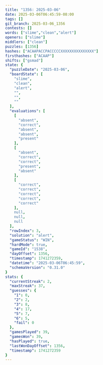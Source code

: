 ```yaml
---
title: "1356: 2025-03-06"
date: 2025-03-06T06:45:59-08:00
tags: []
git_branch: 2025-03-06_1356
contests: []
words: ["slime","clean","alert"]
openers: ["slime"]
middlers: ["clean"]
puzzles: [1356]
hashes: ["ACAAPACCPACCCCCXXXXXXXXXXXXXXX"]
firsthashes: ["ACAAP"]
shifts: ["gsmad"]
state: {
  "puzzleDate": "2025-03-06",
  "boardState": [
    "slime",
    "clean",
    "alert",
    "",
    "",
    ""
  ],
  "evaluations": [
    [
      "absent",
      "correct",
      "absent",
      "absent",
      "present"
    ],
    [
      "absent",
      "correct",
      "correct",
      "present",
      "absent"
    ],
    [
      "correct",
      "correct",
      "correct",
      "correct",
      "correct"
    ],
    null,
    null,
    null
  ],
  "rowIndex": 3,
  "solution": "alert",
  "gameStatus": "WIN",
  "hardMode": true,
  "gameId": "1538",
  "dayOffset": 1356,
  "timestamp": 1741272359,
  "datetime": "2025-03-06T06:45:59",
  "schemaVersion": "0.31.0"
}
stats: {
  "currentStreak": 2,
  "maxStreak": 37,
  "guesses": {
    "1": 0,
    "2": 2,
    "3": 8,
    "4": 17,
    "5": 7,
    "6": 5,
    "fail": 0
  },
  "gamesPlayed": 39,
  "gamesWon": 39,
  "hasPlayed": true,
  "lastWonDayOffset": 1356,
  "timestamp": 1741272359
}
---
```

<!-- more -->

